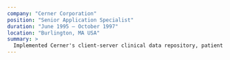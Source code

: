 ```yaml
---
company: "Cerner Corporation"
position: "Senior Application Specialist"
duration: "June 1995 – October 1997"
location: "Burlington, MA USA"
summary: >
  Implemented Cerner's client-server clinical data repository, patient registration system and pharmacy information system at a multiple campus acute care and teaching hospital system in Ontario. Led a client team through product design and build classes, current state analysis, process improvement workshops and benefits realization seminars.
---
```

